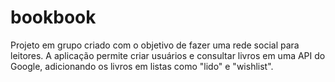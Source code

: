 # bookbook
Projeto em grupo criado com o objetivo de fazer uma rede social para leitores. A aplicação permite criar usuários e consultar livros em uma API do Google, adicionando os livros em listas como "lido" e "wishlist".
